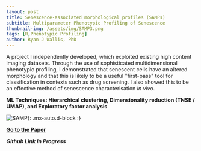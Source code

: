 ```yaml
---
layout: post
title: Senescence-associated morphological profiles (SAMPs)
subtitle: Multiparameter Phenotypic Profiling of Senescence
thumbnail-img: /assets/img/SAMP3.png
tags: [R,Phenotypic Profiling]
author: Ryan J Wallis, PhD
---
```


A project I independently developed, which exploited existing high content imaging datasets. Through the use of sophisticated multidimensional phenotypic profiling, I demonstrated that senescent cells have an altered morphology and that this is likely to be a useful "first-pass" tool for classification in contexts such as drug screening. I also showed this to be an effective method of senescence characterisation _in vivo_.  

**ML Techniques: Hierarchical clustering, Dimensionality reduction (TNSE / UMAP), and  Exploratory factor analysis**

![SAMP](https://RyanJWallis.github.io/assets/img/SAMP_Large.png){: .mx-auto.d-block :}

<strong><a href="https://pubmed.ncbi.nlm.nih.gov/35580013/">Go to the Paper</a>

**_Github Link In Progress_**
